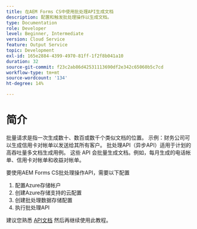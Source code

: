```yaml
---
title: 在AEM Forms CS中使用批处理API生成文档
description: 配置和触发批处理操作以生成文档。
type: Documentation
role: Developer
level: Beginner, Intermediate
version: Cloud Service
feature: Output Service
topic: Development
exl-id: 165e2884-4399-4970-81ff-1f2f8b041a10
duration: 32
source-git-commit: f23c2ab86d42531113690df2e342c65060b5c7cd
workflow-type: tm+mt
source-wordcount: '134'
ht-degree: 14%

---
```


# 简介

批量请求是指一次生成数十、数百或数千个类似文档的位置。 示例：财务公司可以生成信用卡对帐单以发送给其所有客户。
批处理API（异步API）适用于计划的高吞吐量多文档生成用例。 这些 API 会批量生成文档。例如，每月生成的电话帐单、信用卡对帐单和收益对帐单。

要使用AEM Forms CS批处理操作API，需要以下配置

1. 配置Azure存储帐户
1. 创建Azure存储支持的云配置
1. 创建批处理数据存储配置
1. 执行批处理API

建议您熟悉 [API文档](https://experienceleague.adobe.com/docs/experience-manager-cloud-service/assets/batch-api.yaml?lang=en) 然后再继续使用此教程。
